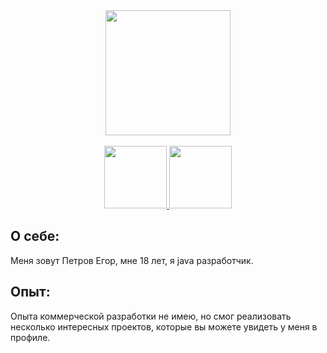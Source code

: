 <div id="header" align="center">
  <img src="https://cdn.jsdelivr.net/gh/devicons/devicon@latest/icons/java/java-original.svg" width="200"/>
</div>

 <br>
 
<div id="hrefs" align="center">
<a href="https://t.me/NoAddd">
  <img src="https://img.shields.io/badge/Telegram-blue?logo=telegram&logoColor=white" width="100"/>
</a>
  
  <a href="https://egor78396@gmail.com">
  <img src="https://img.shields.io/badge/Gmail-red?logo=gmail&logoColor=white" width="100"/>
</a>
</div>

## О себе:
Меня зовут Петров Егор, мне 18 лет, я java разработчик.

## Опыт:
Опыта коммерческой разработки не имею, но смог реализовать несколько интересных проектов, которые вы можете увидеть у меня в профиле. 

<!--
**Egor78945/Egor78945** is a ✨ _special_ ✨ repository because its `README.md` (this file) appears on your GitHub profile.

Here are some ideas to get you started:

- 🔭 I’m currently working on ...
- 🌱 I’m currently learning ...
- 👯 I’m looking to collaborate on ...
- 🤔 I’m looking for help with ...
- 💬 Ask me about ...
- 📫 How to reach me: ...
- 😄 Pronouns: ...
- ⚡ Fun fact: ...
-->
